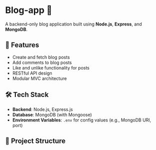 # Blog-app 📝

A backend-only blog application built using **Node.js**, **Express**, and **MongoDB**.

## 🚀 Features

- Create and fetch blog posts
- Add comments to blog posts
- Like and unlike functionality for posts
- RESTful API design
- Modular MVC architecture

## 🛠 Tech Stack

- **Backend**: Node.js, Express.js
- **Database**: MongoDB (with Mongoose)
- **Environment Variables**: `.env` for config values (e.g., MongoDB URI, port)

## 📁 Project Structure


